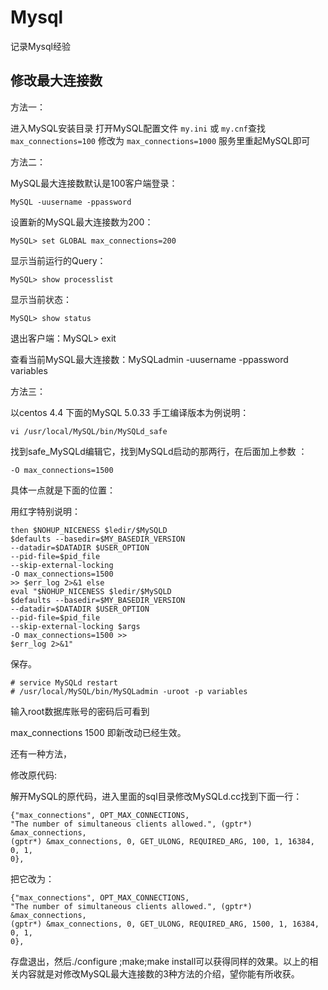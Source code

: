 # Mysql

记录Mysql经验

## 修改最大连接数
方法一：

进入MySQL安装目录 打开MySQL配置文件 `my.ini` 或 `my.cnf`查找 `max_connections=100` 修改为 `max_connections=1000` 服务里重起MySQL即可

方法二：

MySQL最大连接数默认是100客户端登录：

    MySQL -uusername -ppassword

设置新的MySQL最大连接数为200：

    MySQL> set GLOBAL max_connections=200

显示当前运行的Query：

    MySQL> show processlist

显示当前状态：

    MySQL> show status

退出客户端：MySQL> exit

查看当前MySQL最大连接数：MySQLadmin -uusername -ppassword variables

方法三：

以centos 4.4 下面的MySQL 5.0.33 手工编译版本为例说明：

    vi /usr/local/MySQL/bin/MySQLd_safe

找到safe_MySQLd编辑它，找到MySQLd启动的那两行，在后面加上参数 ：

    -O max_connections=1500

具体一点就是下面的位置：

用红字特别说明：

    then $NOHUP_NICENESS $ledir/$MySQLD
    $defaults --basedir=$MY_BASEDIR_VERSION
    --datadir=$DATADIR $USER_OPTION
    --pid-file=$pid_file
    --skip-external-locking
    -O max_connections=1500
    >> $err_log 2>&1 else
    eval "$NOHUP_NICENESS $ledir/$MySQLD
    $defaults --basedir=$MY_BASEDIR_VERSION
    --datadir=$DATADIR $USER_OPTION
    --pid-file=$pid_file
    --skip-external-locking $args
    -O max_connections=1500 >>
    $err_log 2>&1"

保存。

    # service MySQLd restart
    # /usr/local/MySQL/bin/MySQLadmin -uroot -p variables

输入root数据库账号的密码后可看到

max_connections 1500 即新改动已经生效。

还有一种方法，

修改原代码:

解开MySQL的原代码，进入里面的sql目录修改MySQLd.cc找到下面一行：

    {"max_connections", OPT_MAX_CONNECTIONS,
    "The number of simultaneous clients allowed.", (gptr*) &max_connections,
    (gptr*) &max_connections, 0, GET_ULONG, REQUIRED_ARG, 100, 1, 16384, 0, 1,
    0},

把它改为：

    {"max_connections", OPT_MAX_CONNECTIONS,
    "The number of simultaneous clients allowed.", (gptr*) &max_connections,
    (gptr*) &max_connections, 0, GET_ULONG, REQUIRED_ARG, 1500, 1, 16384, 0, 1,
    0},

存盘退出，然后./configure ;make;make install可以获得同样的效果。以上的相关内容就是对修改MySQL最大连接数的3种方法的介绍，望你能有所收获。


